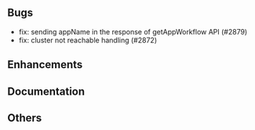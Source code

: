 ## Bugs
- fix: sending appName in the response of getAppWorkflow API (#2879)
- fix: cluster not reachable handling (#2872)
## Enhancements
## Documentation
## Others
